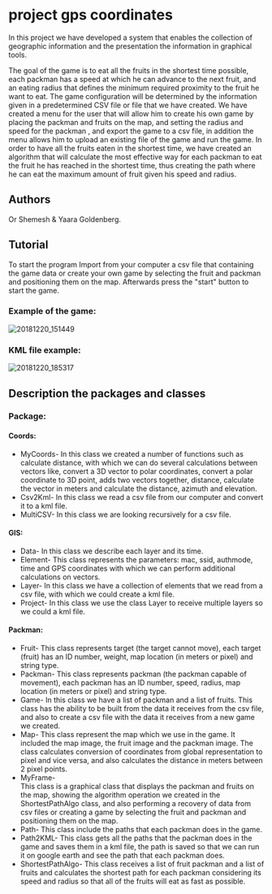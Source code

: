 # project gps coordinates
In this project we have developed a system that enables the collection of geographic
information and the presentation the information in graphical tools.

The goal of the game is to eat all the fruits in the shortest time possible,
each packman has a speed at which he can advance to the next fruit,
and an eating radius that defines the minimum required proximity to the fruit he want to eat.
The game configuration will be determined by the information given in a predetermined
CSV file or file that we have created. We have created a menu for the user that will
allow him to create his own game by placing the packman and fruits on the map,
and setting the radius and speed for the packman , and export the game to a csv file,
in addition the menu allows him to upload an existing file of the game and run the game.
In order to have all the fruits eaten in the shortest time, we have created an algorithm
that will calculate the most effective way for each packman to eat the fruit he has
reached in the shortest time, thus creating the path where he can eat the maximum
amount of fruit given his speed and radius.

## Authors
Or Shemesh & Yaara Goldenberg. 

## Tutorial
To start the program Import from your computer a csv file that containing the game data
or create your own game by selecting the fruit and packman and positioning them on the map.
Afterwards press the "start" button to start the game.
### Example of the game:
![20181220_151449](https://user-images.githubusercontent.com/44780654/50287115-355f6700-046a-11e9-9e9d-822963941fef.gif)
### KML file example:
![20181220_185317](https://user-images.githubusercontent.com/44780654/50298886-eaa11780-0488-11e9-9c27-dc77d5ea0494.gif)
## Description the packages and classes
### Package:
#### Coords:
- MyCoords- 
In this class we created a number of functions such as calculate distance, with which we can do several calculations between vectors like, convert a 3D vector to polar coordinates, convert a polar coordinate to 3D point, adds two vectors together, distance, calculate the vector in meters and calculate the distance, azimuth and elevation.
- Csv2Kml-
In this class we read a csv file from our computer and convert it to a kml file.
- MultiCSV-
In this class we are looking recursively for a csv file.
#### GIS:
- Data-
In this class we describe each layer and its time.
- Element-
This class represents the parameters: mac, ssid, authmode, time and GPS coordinates with which we can perform additional calculations on vectors.
- Layer-
In this class we have a collection of elements that we read from a csv file, with which we could create a kml file.
- Project-
In this class we use the class Layer to receive multiple layers so we could a kml file.
#### Packman:
- Fruit-
This class represents target (the target cannot move), each target (fruit) has an ID number, weight, map location (in meters or pixel) and string type.
- Packman- 
This class represents packman (the packman capable of movement), each packman has an ID number, speed, radius, map location (in meters or pixel) and string type. 
- Game- 
In this class we have a list of packman and a list of fruits. This class has the ability to be built from the data it receives from the csv file, and also to create a csv file with the data it receives from a new game we created.
- Map- 
This class represent the map which we use in the game. It included the map image, the fruit image and the packman image.
The class calculates conversion of coordinates from global representation to pixel and vice versa, and also calculates the distance in meters between 2 pixel points.
- MyFrame-  
This class is a graphical class that displays the packman and fruits on the map, showing the algorithm operation we created in the ShortestPathAlgo class, and also performing a recovery of data from csv files or creating a game by selecting the fruit and packman and positioning them on the map.
- Path- 
This class include the paths that each packman does in the game.
- Path2KML-
 This class gets all the paths that the packman does in the game and saves them in a kml file, the path is saved so that we can run it on google earth and see the path that each packman does.
- ShortestPathAlgo- 
This class receives a list of fruit packman and a list of fruits and calculates the shortest path for each packman considering its speed and radius so that all of the fruits will eat as fast as possible.

